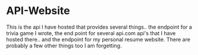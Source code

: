 # API-Website

This is the api I have hosted that provides several things.. the endpoint for a trivia game I wrote, the end point for several api.com api's that I have hosted there.. and the endpoint for my personal resume website. There are probably a few other things too I am forgetting. 

